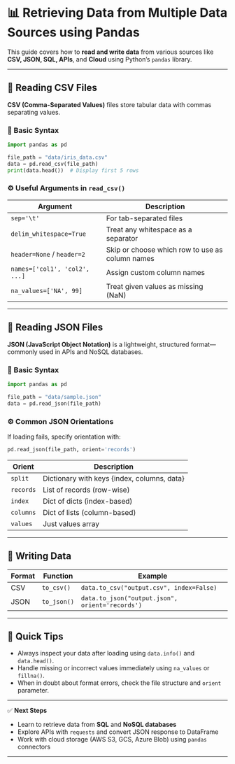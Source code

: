 # 📊 Retrieving Data from Multiple Data Sources using Pandas

This guide covers how to **read and write data** from various sources like **CSV, JSON, SQL, APIs**, and **Cloud** using Python’s `pandas` library.

---

## 📁 Reading CSV Files

**CSV (Comma-Separated Values)** files store tabular data with commas separating values.

### 🔹 Basic Syntax

```python
import pandas as pd

file_path = "data/iris_data.csv"
data = pd.read_csv(file_path)
print(data.head())  # Display first 5 rows
```

### ⚙️ Useful Arguments in `read_csv()`

| Argument                      | Description                                     |
| ----------------------------- | ----------------------------------------------- |
| `sep='\t'`                    | For tab-separated files                         |
| `delim_whitespace=True`       | Treat any whitespace as a separator             |
| `header=None` / `header=2`    | Skip or choose which row to use as column names |
| `names=['col1', 'col2', ...]` | Assign custom column names                      |
| `na_values=['NA', 99]`        | Treat given values as missing (NaN)             |

---

## 🧩 Reading JSON Files

**JSON (JavaScript Object Notation)** is a lightweight, structured format—commonly used in APIs and NoSQL databases.

### 🔹 Basic Syntax

```python
import pandas as pd

file_path = "data/sample.json"
data = pd.read_json(file_path)
```

### ⚙️ Common JSON Orientations

If loading fails, specify orientation with:

```python
pd.read_json(file_path, orient='records')
```

| Orient    | Description                                 |
| --------- | ------------------------------------------- |
| `split`   | Dictionary with keys {index, columns, data} |
| `records` | List of records (row-wise)                  |
| `index`   | Dict of dicts (index-based)                 |
| `columns` | Dict of lists (column-based)                |
| `values`  | Just values array                           |

---

## 💾 Writing Data

| Format | Function    | Example                                         |
| ------ | ----------- | ----------------------------------------------- |
| CSV    | `to_csv()`  | `data.to_csv("output.csv", index=False)`        |
| JSON   | `to_json()` | `data.to_json("output.json", orient='records')` |

---

## 🧠 Quick Tips

* Always inspect your data after loading using `data.info()` and `data.head()`.
* Handle missing or incorrect values immediately using `na_values` or `fillna()`.
* When in doubt about format errors, check the file structure and `orient` parameter.

---

✅ **Next Steps**

* Learn to retrieve data from **SQL** and **NoSQL databases**
* Explore APIs with `requests` and convert JSON response to DataFrame
* Work with cloud storage (AWS S3, GCS, Azure Blob) using `pandas` connectors

---
